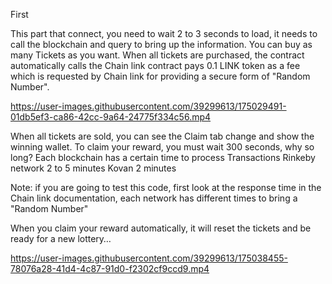 First



This part that connect, you need to wait 2 to 3 seconds to load,
it needs to call the blockchain and query to bring up the information.
You can buy as many Tickets as you want.
When all tickets are purchased, the contract automatically calls the Chain link contract pays 0.1 LINK token as a fee which is requested by Chain link for providing a secure form of "Random Number".

https://user-images.githubusercontent.com/39299613/175029491-01db5ef3-ca86-42cc-9a64-24775f334c56.mp4

When all tickets are sold, you can see the Claim tab change and show the winning wallet.
To claim your reward, you must wait 300 seconds, why so long?
Each blockchain has a certain time to process Transactions
Rinkeby network 2 to 5 minutes
Kovan 2 minutes

Note: if you are going to test this code, first look at the response time in the Chain link documentation, each network has different times to bring a "Random Number"

When you claim your reward automatically, it will reset the tickets and be ready for a new lottery…




https://user-images.githubusercontent.com/39299613/175038455-78076a28-41d4-4c87-91d0-f2302cf9ccd9.mp4

